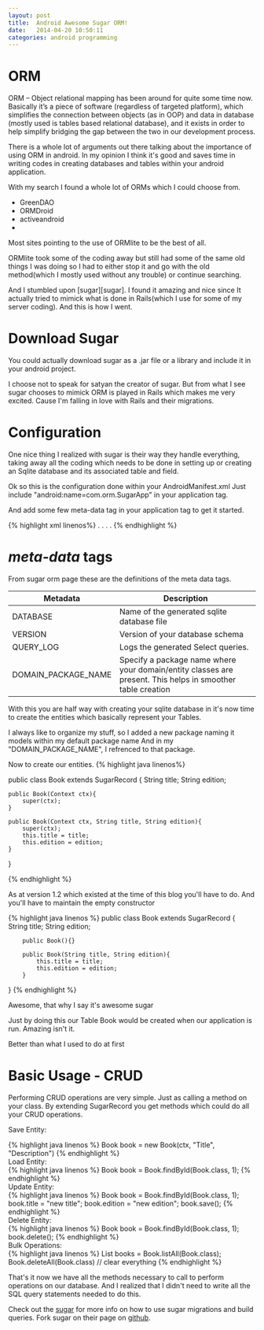 ```yaml
---
layout: post
title:  Android Awesome Sugar ORM!
date:   2014-04-20 10:50:11
categories: android programming
---
```

<p>
<h1>ORM</h1>
ORM – Object relational mapping has been around for quite some time now. 
Basically it’s a piece of software (regardless of targeted platform), 
which simplifies the connection between objects (as in OOP) and data in database 
(mostly used is tables based relational database), and it exists in order to help simplify 
bridging the gap between the two in our development process.
</p>
<p>
There is a whole lot of arguments out there talking about the importance 
of using ORM in android. In my opinion I think it's good and saves time
in writing codes in creating databases and tables within your android application.

</p>
<p>
With my search I found a whole lot of ORMs which I could choose from.
<ul>
<li>GreenDAO</li>
<li>ORMDroid </li>
<li>activeandroid</li>
<li></li>
</ul>
Most sites pointing to the use of ORMlite to be the best of all.
</p>
<p>
ORMlite took some of the coding away but still had some of the same
old things I was doing so I had to either stop it and go with the old method(which 
I mostly used without any trouble) or continue searching.
</p>
<p>And I stumbled upon [sugar][sugar]. I found it amazing and nice since It 
actually tried to mimick what is done in Rails(which I use for some of my
server coding). And this is how I went.
</p>
<p>
<h1>Download Sugar</h1>
You could actually download sugar as a .jar file or a library and
include it in your android project.
</p>

<p>
I choose not to speak for satyan the creator of sugar. But from what I 
see sugar chooses to mimick ORM is played in Rails which makes me very excited.
Cause I'm falling in love with Rails and their migrations.
</p>

<p>
<h1>Configuration</h1>
One nice thing I realized with sugar is their way they handle everything, 
taking away all the coding which needs to be done in setting up or creating
an Sqlite database and its associated table and field. 
<p>
Ok so this is the configuration done within your AndroidManifest.xml
Just include "android:name=com.orm.SugarApp" in your application tag.

And add some few meta-data tag in your application tag to get it started.
</p>
{% highlight xml linenos%}
<application android:label="@string/app_name" android:icon="@drawable/icon"
android:name="com.orm.SugarApp">
.
.
<meta-data android:name="DATABASE" android:value="sugar_example.db" />
<meta-data android:name="VERSION" android:value="2" />
<meta-data android:name="QUERY_LOG" android:value="true" />
<meta-data android:name="DOMAIN_PACKAGE_NAME" android:value="com.example" />
.
.
</application>
{% endhighlight %}
</p>
<p>
<h1><i>meta-data</i> tags</h1>
From sugar orm page these are the definitions of the meta data tags.
<table>
<thead>
<tr><th>Metadata</th><th>Description</th></tr>
</thead>
<tr><td>DATABASE</td><td>Name of the generated sqlite database file</td></tr>
<tr><td>VERSION</td><td>Version of your database schema</td></tr>
<tr><td>QUERY_LOG</td><td>Logs the generated Select queries.</td></tr>
<tr><td>DOMAIN_PACKAGE_NAME</td><td>Specify a package name where your domain/entity classes are present. This helps in smoother table creation</td></tr>
</table>

</p>
<p>
With this you are half way with creating your sqlite database in it's now time to
create the entities which basically represent your Tables.
</p>
<p>
I always like to organize my stuff, so I added a new package naming it models within my default package name
And in my "DOMAIN_PACKAGE_NAME", I refrenced to that package.
</p>
Now to create our entities.
{% highlight java linenos%}


public class Book extends SugarRecord<Book> {
	String title;
	String edition;

	public Book(Context ctx){
		super(ctx);
	}

	public Book(Context ctx, String title, String edition){
		super(ctx);
		this.title = title;
		this.edition = edition;
	}
}


{% endhighlight %}

<p>
As at version 1.2 which existed at the time of this blog you'll have to do.
And you'll have to maintain the empty constructor
</p>
<div>
{% highlight java linenos %}
public class Book extends SugarRecord<Book> {
		String title;
		String edition;

		public Book(){}

		public Book(String title, String edition){
			this.title = title;
			this.edition = edition;
		}
}
{% endhighlight %}
</div>
<p>Awesome, that why I say it's awesome sugar</p>
<p>Just by doing this our Table Book would be created when our application is run. Amazing isn't it.</p>
<p>Better than what I used to do at first</p>
<p>
<h1>Basic Usage - CRUD</h1>
Performing CRUD operations are very simple. Just as calling a method on your class.
By extending SugarRecord<E> you get methods which could do all your CRUD operations.
</p>
<p>
Save Entity:
<div>
{% highlight java linenos %}
Book book = new Book(ctx, "Title", "Description")
{% endhighlight %}
</div>
Load Entity:
<div>
{% highlight java linenos %}
Book book = Book.findById(Book.class, 1);
{% endhighlight %}
</div>
Update Entity:
<div>
{% highlight java linenos %}
Book book = Book.findById(Book.class, 1);
book.title = "new title";
book.edition = "new edition";
book.save();
{% endhighlight %}
</div>
Delete Entity:
<div>
{% highlight java linenos %}
Book book = Book.findById(Book.class, 1);
book.delete();
{% endhighlight %}
</div>
Bulk Operations:
<div>
{% highlight java linenos %}
List<Book> books = Book.listAll(Book.class);
Book.deleteAll(Book.class) // clear everything
{% endhighlight %}
</div>
</p>
<p>That's it now we have all the methods necessary to call to perform operations on
our database. And I realized that I didn't need to write all the SQL query
statements needed to do this.
</p>

Check out the [sugar][sugar] for more info on how to use sugar migrations and 
build queries. Fork sugar on their page on [github][sugar-github].

[sugar-github]: https://github.com/satyan/sugar/
[sugar]:    http://satyan.github.io/sugar/
[ruby]:      http://www.ruby-lang.org/en
